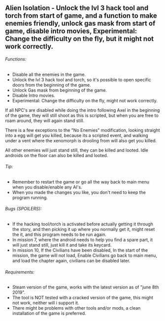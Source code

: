 ## Alien Isolation - Unlock the lvl 3 hack tool and torch from start of game, and a function to make enemies friendly, unlock gas mask from start of game, disable intro movies, Experimental: Change the difficulty on the fly, but it might not work correctly.

###### Functions:

* Disable all the enemies in the game.
* Unlock the lvl 3 hack tool and torch, so it's possible to open specific doors from the beginning of the game.
* Unlock Gas mask from beginning of the game.
* Disable Intro movies.
* Experimental: Change the difficulty on the fly, might not work correctly.


If all NPC's are disabled while doing the intro following Axel in the beginning of the game, they will still shoot as this is scripted, but when you are free to roam around, they will again stand still.

There is a few exceptions to the "No Enemies" modification, looking straight into a egg will get you killed, because its a scripted event, 
and walking under a vent where the xenomorph is drooling from will also get you killed.

All other enemies will just stand still, they can be killed and looted. Idle androids on the floor can also be killed and looted.


###### Tip:
* Remember to restart the game or go all the way back to main menu when you disable/enable any AI's.
* When you made the changes you like, you don't need to keep the program running.

###### Bugs (SPOILERS):
* If the hacking tool/torch is activated before actually getting it through the story, and then picking it up where you normally get it, might reset the it, and this program needs to be run again.
* In mission 7, where the android needs to help you find a spare part, it will just stand still, just kill it and take its keycard.
* In mission 10, If the Civilians have been disabled, In the start of the mission, the game will not load, Enable Civilians go back to main menu, and load the chapter again, civilians can be disabled later.

###### Requirements:
* Steam version of the game, works with the latest version as of "june 8th 2019".
* The tool is NOT tested with a cracked version of the game, this might not work, neither will i support it.
* There might be problems with other tools and/or mods, a clean installation of the game is preferred.
